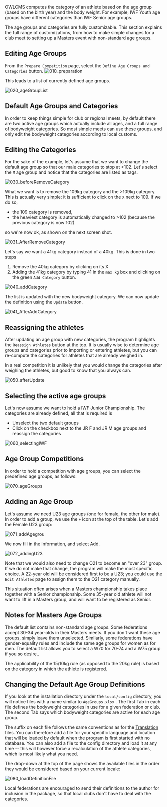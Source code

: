 

OWLCMS computes the category of an athlete based on the age group (based on the birth year) and the body weight.  For example, IWF Youth age groups have different categories than IWF Senior age groups.

The age groups and categories are fully customizable.  This section explains the full range of customizations, from how to make simple changes for a club meet to setting up a Masters event with non-standard age groups.

## Editing Age Groups

From the  `Prepare Competition` page, select the `Define Age Groups and Categories` button.  ![010_preparation](img/Categories/010_preparation.png)

This leads to a list of currently defined age groups.

![020_ageGroupList](img/Categories/020_ageGroupList.png)

## Default Age Groups and Categories

In order to keep things simple for club or regional meets, by default there are two active age groups which actually include all ages, and a full range of bodyweight categories.  So most simple meets can use these groups, and only edit the bodyweight categories according to local customs.

## Editing the Categories

For the sake of the example, let's assume that we want to change the default age group so that our male categories to stop at >102. Let's select the `M` age group and notice that the categories are listed as tags.

![030_beforeRemoveCategory](img/Categories/030_beforeRemoveCategory.png)

What we want is to remove the 109kg category and the >109kg category.   This is actually very simple: it is sufficient to click on the `X` next to 109.  If we do so,

- the 109 category is removed,
- the heaviest category is automatically changed to >102 (because the previous category is now 102)

so we're now ok, as shown on the next screen shot.

![031_AfterRemoveCategory](img/Categories/031_AfterRemoveCategory.png)

Let's say we want a 41kg category instead of a 40kg.  This is done in two steps

1. Remove the 40kg category by clicking on its X
2. Adding the 41kg category by typing 41 in the `max kg` box and clicking on the green `Add Category` button.

![040_addCategory](img/Categories/040_addCategory.png)

The list is updated with the new bodyweight category. We can now update the definition using the `Update` button.

![041_AfterAddCategory](img/Categories/041_AfterAddCategory.png)

## Reassigning the athletes

After updating an age group with new categories, the program highlights the `Reassign Athletes` button at the top.  It is usually wise to determine age groups and categories prior to importing or entering athletes, but you can re-compute the categories for athletes that are already weighed in.

In a real competition it is unlikely that you would change the categories after weighing the athletes, but good to know that you always can.

![050_afterUpdate](img/Categories/050_afterUpdate.png)

## Selecting the active age groups

Let's now assume we want to hold a IWF Junior Championship.  The categories are already defined, all that is required is

- Unselect the two default groups
- Click on the checkbox next to the JR F and JR M age groups and reassign the categories

![060_selectingIWF](img/Categories/060_selectingIWF.png)

## Age Group Competitions

In order to hold a competition with age groups, you can select the predefined age groups, as follows:

![070_ageGroups](img/Categories/070_ageGroups.png)

## Adding an Age Group

Let's assume we need U23 age groups (one for female, the other for male).  In order to add a group, we use the `+` icon at the top of the table.  Let's add the Female U23 group:

![071_addAgegrou](img/Categories/071_addAgegrou.png)

We now fill in the information, and select Add.

![072_addingU23](img/Categories/072_addingU23.png)

Note that we would also need to change O21 to become an "over 23" group.  If we do not make that change, the program will make the most specific choice.  A 22-year old will be considered first to be a U23; you could use the `Edit Athletes` page to assign them to the O21 category manually.

This situation often arises when a Masters championship takes place together with a Senior championship. Some 35-year old athlete will not want to lift in a Masters group, and will want to be registered as Senior.

## Notes for Masters Age Groups

The default list contains non-standard age groups.  Some federations accept 30-34 year-olds in their Masters meets. If you don't want these age groups, simply leave them unselected.   Similarly, some federations have gender-equality rules and include the same age groups for women as for men.  The default list allows you to select a W70 for 70-74 and a W75 group if you so desire..

The applicability of the 15/10kg rule (as opposed to the 20kg rule) is based on the category in which the athlete is registered.

## Changing the Default Age Group Definitions

If you look at the installation directory under the `local/config` directory, you will notice files with a name similar to `AgeGroups.xlsx` .  The first Tab in each file defines the bodyweight categories in use for a given federation or club.  The second Tab says which bodyweight categories are active for each age group.

The suffix on each file follows the same conventions as for the [Translation](Translation) files.  You can therefore add a file for your specific language and location that will be loaded by default when the program is first started with no database.  You can also add a file to the config directory and load it at any time -- this will however force a recalculation of the athlete categories, which is most likely what you need.

The drop-down at the top of the page shows the available files in the order they would be considered based on your current locale:

![080_loadDefinitionFile](img/Categories/080_loadDefinitionFile.png)

Local federations are encouraged to send their definitions to the author for inclusion in the package, so that local clubs don't have to deal with the categories.